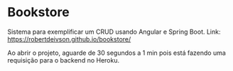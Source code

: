 # Bookstore

Sistema para exemplificar um CRUD usando Angular e Spring Boot.
Link: https://robertdeivson.github.io/bookstore/

Ao abrir o projeto, aguarde de 30 segundos a 1 min pois está fazendo uma requisição para o backend no Heroku.
